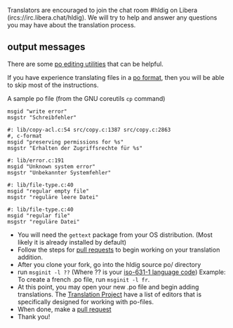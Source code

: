 Translators are encouraged to join the chat
room #hldig on Libera (ircs://irc.libera.chat/hldig).
We will try to help and answer any questions you may have about the
translation process.

## output messages

There are some [po editing
utilities](https://www.gnu.org/software/trans-coord/manual/web-trans/html_node/PO-Editors.html)
that can be helpful.

If you have experience translating files in a [po
format](https://www.gnu.org/software/gettext/manual/html_node/PO-Files.html),
then you will be able to skip most of the instructions.

A sample po file (from the GNU coreutils `cp` command)
```
msgid "write error"
msgstr "Schreibfehler"

#: lib/copy-acl.c:54 src/copy.c:1387 src/copy.c:2863
#, c-format
msgid "preserving permissions for %s"
msgstr "Erhalten der Zugriffsrechte für %s"

#: lib/error.c:191
msgid "Unknown system error"
msgstr "Unbekannter Systemfehler"

#: lib/file-type.c:40
msgid "regular empty file"
msgstr "reguläre leere Datei"

#: lib/file-type.c:40
msgid "regular file"
msgstr "reguläre Datei"
```

* You will need the `gettext` package from your OS distribution. (Most likely it is already installed by default)
* Follow the steps for [pull requests](https://github.com/solbu/hldig/blob/master/CONTRIBUTING.md#pull-requests) to begin working on your translation addition.
* After you clone your fork, go into the hldig source po/ directory
* run `msginit -l ??` (Where ?? is your
 [iso-631-1 language code](https://en.wikipedia.org/wiki/List_of_ISO_639-1_codes)) Example: To create a french .po file, run `msginit -l fr`.
* At this point, you may open your new .po file and begin adding translations.
  The [Translation Project](https://translationproject.org/html/software.html) have a list of editors that is specifically designed for working with po-files.
* When done, make a [pull request](https://github.com/solbu/hldig/blob/master/CONTRIBUTING.md#pull-requests)
* Thank you!
